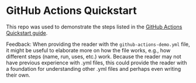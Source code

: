 # GitHub Actions Quickstart
This repo was used to demonstrate the steps listed in the [GitHub Actions Quickstart guide](https://docs.github.com/en/actions/quickstart).

Feedback: When providing the reader with the `github-actions-demo.yml` file, it might be useful to elaborate more on how the file works, e.g., how different steps (name, run, uses, etc.) work. Because the reader may not have previous experience with .yml files, this could provide the reader with a foundation for understanding other .yml files and perhaps even writing their own.
